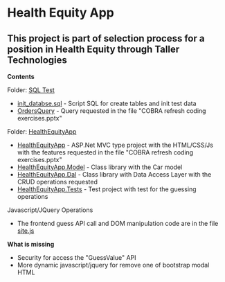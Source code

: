 # Health Equity App
## This project is part of selection process for a position in Health Equity through Taller Technologies

**Contents**

Folder: [SQL Test](https://github.com/jmprado/HealthEquityApp/tree/master/SQL%20Test)
- [init_databse.sql](https://github.com/jmprado/HealthEquityApp/blob/master/SQL%20Test/init_database.sql) - Script SQL for create tables and init test data
- [OrdersQuery](https://github.com/jmprado/HealthEquityApp/blob/master/SQL%20Test/OrdersQuery.sql) - Query requested in the file "COBRA refresh coding exercises.pptx"

Folder: [HealthEquityApp](https://github.com/jmprado/HealthEquityApp/tree/master/HealthEquityApp)
- [HealthEquityApp](https://github.com/jmprado/HealthEquityApp/tree/master/HealthEquityApp/HealthEquityApp) - ASP.Net MVC type project with the HTML/CSS/Js with the features requested in the file "COBRA refresh coding exercises.pptx"
- [HealthEquityApp.Model](https://github.com/jmprado/HealthEquityApp/tree/master/HealthEquityApp/HealthEquityApp.Model) - Class library with the Car model
- [HealthEquityApp.Dal](https://github.com/jmprado/HealthEquityApp/tree/master/HealthEquityApp/HealthEquityApp.Dal) - Class library with Data Access Layer with the CRUD operations requested
- [HealthEquityApp.Tests](https://github.com/jmprado/HealthEquityApp/tree/master/HealthEquityApp/HealthEquityApp.Tests) - Test project with test for the guessing operations

Javascript/JQuery Operations
- The frontend guess API call and DOM manipulation code are in the file [site.js](https://github.com/jmprado/HealthEquityApp/blob/master/HealthEquityApp/HealthEquityApp/wwwroot/js/site.js)


**What is missing**
- Security for access the "GuessValue" API
- More dynamic javascript/jquery for remove one of bootstrap modal HTML